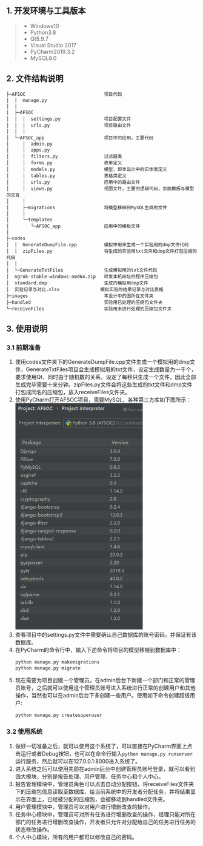 ## 1. 开发环境与工具版本

> - Windows10
> - Python3.8
> - Qt5.9.7
> - Visual Studio 2017
> - PyCharm2019.3.2
> - MySQL8.0

## 2. 文件结构说明

```
├─AFSOC                             项目代码
│  │  manage.py                     
│  │          
│  ├─AFSOC
│  │  │  settings.py                项目配置文件
│  │  │  urls.py                    项目路由文件
│  │  │        
│  └─AFSOC_app                      项目中的应用，主要代码
│     │  admin.py
│     │  apps.py
│     │  filters.py                 过滤器类
│     │  forms.py                   表单定义
│     │  models.py                  模型，即本设计中的实体类定义
│     │  tables.py                  表格类定义
│     │  urls.py                    应用中的路由文件
│     │  views.py                   视图文件，主要的逻辑代码，页面模板与模型的交互
│     │  
│     ├─migrations                  将模型移植到MySQL生成的文件
│     │          
│     └─templates
│        └─AFSOC_app                应用中的模板文件
│                  
├─codes
│  │  GenerateDumpFile.cpp          模拟中用来生成一个实验用的dmp文件代码
│  │  zipFiles.py                   将生成的实验用txt文件和dmp文件打包压缩的代码
│  │  
│  └─GenerateTxtFiles               生成模拟用的txt文件代码
│  ngrok-stable-windows-amd64.zip   转发本机网址的程序压缩包
│  standard.dmp                     生成的模拟用dmp文件
│  实验记录与对比.xlsx               模拟实验的结果记录与对比表格
├─images                            本设计中的图所在文件夹
├─handled                           实验用已处理的压缩包文件夹
└─receiveFiles                      实验用未进行处理的压缩包文件夹
```

## 3. 使用说明

### 3.1 前期准备

1. 使用codes文件夹下的GenerateDumpFile.cpp文件生成一个模拟用的dmp文件，GenerateTxtFiles项目会生成模拟用的txt文件，设定生成数量为一千个，要求使用Qt，同时由于随机数的关系，设定了每秒只生成一个文件，因此全部生成完毕需要十来分钟。zipFiles.py文件会将这些生成的txt文件和dmp文件打包成同名的压缩包，放入receiveFiles文件夹。
2. 使用PyCharm打开AFSOC项目，需要MySQL，各种第三方库如下图所示：
   ![](./images/Thirdparty.png)
3. 查看项目中的settings.py文件中需要确认自己数据库的账号密码，并保证有该数据库。
4. 在PyCharm的命令行中，输入下述命令将项目的模型移植到数据库中：
    ```
    python manage.py makemigrations
    python manage.py migrate
    ```
5. 现在需要为项目创建一个管理员，在admin后台下新建一个部门和正常的管理员账号，之后就可以使用这个管理员账号进入系统进行正常的创建用户和其他操作，当然也可以在admin后台下多创建一些用户。使用如下命令创建超级用户:
    ```
    python manage.py createsuperuser
    ```

### 3.2 使用系统

1. 做好一切准备之后，就可以使用这个系统了，可以直接在PyCharm界面上点击运行或者Debug按钮，也可以在命令行输入```python manage.py runserver```运行服务，然后就可以在127.0.0.1:8000进入系统了。
2. 进入系统之后可以使用先前在admin后台中创建管理员账号登录，就可以看到四大模块，分别是报告处理、用户管理、任务中心和个人中心。
3. 报告管理模块中，管理员角色可以点击自动分配按钮，将receiveFiles文件夹下的压缩包信息读取至数据库，给当前系统中的开发者分配任务，并将结果显示在界面上，已经被分配的压缩包，会被移动到handled文件夹。
4. 用户管理模块中，管理员可以对用户进行增删改查的操作。
5. 任务中心模块中，管理员可对所有任务进行增删改查的操作，经理只能对所在部门的任务进行增删改查操作，开发者只允许对分配给自己的任务进行任务的状态修改操作。
6. 个人中心模块，所有的用户都可以修改自己的密码。